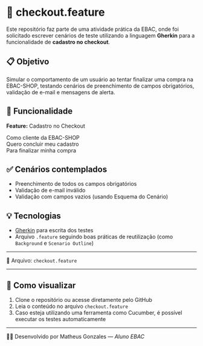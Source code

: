 # 🛒 checkout.feature

Este repositório faz parte de uma atividade prática da EBAC, onde foi solicitado escrever cenários de teste utilizando a linguagem **Gherkin** para a funcionalidade de **cadastro no checkout**.

## 📋 Objetivo

Simular o comportamento de um usuário ao tentar finalizar uma compra na EBAC-SHOP, testando cenários de preenchimento de campos obrigatórios, validação de e-mail e mensagens de alerta.

## 📄 Funcionalidade

**Feature:** Cadastro no Checkout

Como cliente da EBAC-SHOP  
Quero concluir meu cadastro  
Para finalizar minha compra

## ✅ Cenários contemplados

- Preenchimento de todos os campos obrigatórios
- Validação de e-mail inválido
- Validação com campos vazios (usando Esquema do Cenário)

## 💡 Tecnologias

- [Gherkin](https://cucumber.io/docs/gherkin/) para escrita dos testes
- Arquivo `.feature` seguindo boas práticas de reutilização (como `Background` e `Scenario Outline`)

---

📁 Arquivo: `checkout.feature`

---

## 🚀 Como visualizar

1. Clone o repositório ou acesse diretamente pelo GitHub
2. Leia o conteúdo no arquivo `checkout.feature`
3. Caso esteja utilizando uma ferramenta como Cucumber, é possível executar os testes automaticamente

---

🧑‍💻 Desenvolvido por Matheus Gonzales — *Aluno EBAC*
